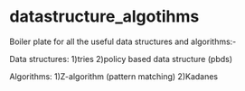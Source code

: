 # datastructure_algotihms
Boiler plate for all the useful data structures and algorithms:-

Data structures:
1)tries 
2)policy based data structure (pbds)


Algorithms:
1)Z-algorithm (pattern matching)
2)Kadanes 

